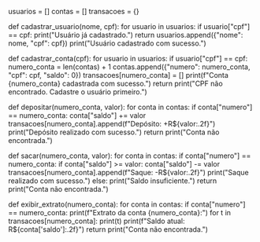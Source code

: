 
usuarios = []
contas = []
transacoes = {}

def cadastrar_usuario(nome, cpf):
    for usuario in usuarios:
        if usuario["cpf"] == cpf:
            print("Usuário já cadastrado.")
            return
    usuarios.append({"nome": nome, "cpf": cpf})
    print("Usuário cadastrado com sucesso.")

def cadastrar_conta(cpf):
    for usuario in usuarios:
        if usuario["cpf"] == cpf:
            numero_conta = len(contas) + 1
            contas.append({"numero": numero_conta, "cpf": cpf, "saldo": 0})
            transacoes[numero_conta] = []
            print(f"Conta {numero_conta} cadastrada com sucesso.")
            return
    print("CPF não encontrado. Cadastre o usuário primeiro.")

def depositar(numero_conta, valor):
    for conta in contas:
        if conta["numero"] == numero_conta:
            conta["saldo"] += valor
            transacoes[numero_conta].append(f"Depósito: +R${valor:.2f}")
            print("Depósito realizado com sucesso.")
            return
    print("Conta não encontrada.")

def sacar(numero_conta, valor):
    for conta in contas:
        if conta["numero"] == numero_conta:
            if conta["saldo"] >= valor:
                conta["saldo"] -= valor
                transacoes[numero_conta].append(f"Saque: -R${valor:.2f}")
                print("Saque realizado com sucesso.")
            else:
                print("Saldo insuficiente.")
            return
    print("Conta não encontrada.")

def exibir_extrato(numero_conta):
    for conta in contas:
        if conta["numero"] == numero_conta:
            print(f"Extrato da conta {numero_conta}:")
            for t in transacoes[numero_conta]:
                print(t)
            print(f"Saldo atual: R${conta['saldo']:.2f}")
            return
    print("Conta não encontrada.")
